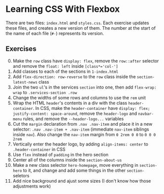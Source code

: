 # Learning CSS With Flexbox

There are two files: ``index.html`` and ``styles.css``.
Each exercise updates these files, and creates a new version of them.
The number at the start of the name of each file (``#-``) represents its version.

## Exercises
0. Make the ``row`` class have ``display: flex``, remove the ``row::after`` selector and remove the ``float: left`` inside ``[class*='col-']``
1. Add classes to each of the sections in ``1-index.html``
2. Add ``flex-direction: row-reverse`` to the ``row`` class inside the ``section-latest-news`` class
3. Join the two ``ul``'s in the services ``section`` into one, then add ``flex-wrap: wrap`` to ``.services-section .row``
4. Change the widths of some rows and columns to use the ``rem`` unit
5. Wrap the HTML ``header``'s contents in a div with the class ``header-container``. In CSS, make the ``header-container`` have ``display: flex; justify-content: space-around``, remove the ``header-logo`` and ``navbar-menu`` rules, and remove the ``--header-logo...`` variables
6. Cut the ``margin`` declaration from ``.nav .nav-item`` and place it in a new selector: ``.nav .nav-item + .nav-item`` (immediate ``nav-item`` siblings inside ``nav``). Also change the ``nav-item`` margin from ``0 2rem 0 0`` to ``0 0 0 2rem``
7. Vertically enter the header logo, by adding ``align-items: center`` to ``.header-container`` in CSS
8. Use ``flex`` instead of ``padding`` in the hero section
9. Center all of the columns inside the ``section-about-us``
10. Make a new class selector ``hero-homepage``, move everything in ``section-hero`` to it, and change and add some things in the other ``section-`` seletors
11. Add nice background and ajust some sizes (I don't know how those adjustments work)
